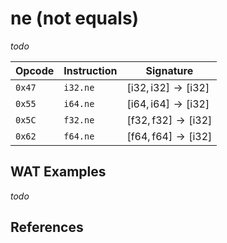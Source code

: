 
# ne (not equals)

_todo_



| Opcode | Instruction | Signature |
|--------|-------------|-----------|
| `0x47` | `i32.ne`    | $[ \mathsf{i32}, \mathsf{i32} ] \to [ \mathsf{i32} ]$ |
| `0x55` | `i64.ne`    | $[ \mathsf{i64}, \mathsf{i64} ] \to [ \mathsf{i32} ]$ |
| `0x5C` | `f32.ne`    | $[ \mathsf{f32}, \mathsf{f32} ] \to [ \mathsf{i32} ]$ |
| `0x62` | `f64.ne`    | $[ \mathsf{f64}, \mathsf{f64} ] \to [ \mathsf{i32} ]$ |



## WAT Examples

_todo_


## References

[^§2.4.1]: _WebAssembly Core Specification: Numeric Instructions_ - <https://webassembly.github.io/spec/core/bikeshed/#numeric-instructions%E2%91%A0>

